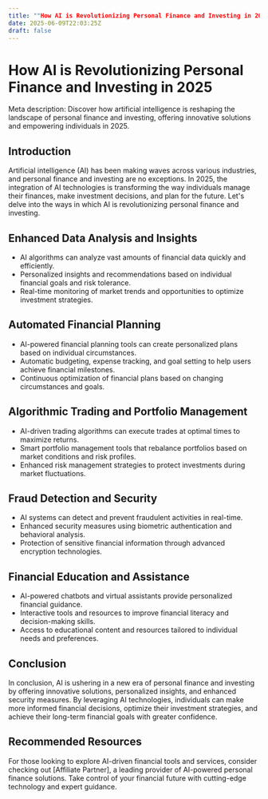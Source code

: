 ```yaml
---
title: ""How AI is Revolutionizing Personal Finance and Investing in 2025""
date: 2025-06-09T22:03:25Z
draft: false
---
```


# How AI is Revolutionizing Personal Finance and Investing in 2025

Meta description: Discover how artificial intelligence is reshaping the landscape of personal finance and investing, offering innovative solutions and empowering individuals in 2025.

## Introduction

Artificial intelligence (AI) has been making waves across various industries, and personal finance and investing are no exceptions. In 2025, the integration of AI technologies is transforming the way individuals manage their finances, make investment decisions, and plan for the future. Let's delve into the ways in which AI is revolutionizing personal finance and investing.

## Enhanced Data Analysis and Insights

- AI algorithms can analyze vast amounts of financial data quickly and efficiently.
- Personalized insights and recommendations based on individual financial goals and risk tolerance.
- Real-time monitoring of market trends and opportunities to optimize investment strategies.

## Automated Financial Planning

- AI-powered financial planning tools can create personalized plans based on individual circumstances.
- Automatic budgeting, expense tracking, and goal setting to help users achieve financial milestones.
- Continuous optimization of financial plans based on changing circumstances and goals.

## Algorithmic Trading and Portfolio Management

- AI-driven trading algorithms can execute trades at optimal times to maximize returns.
- Smart portfolio management tools that rebalance portfolios based on market conditions and risk profiles.
- Enhanced risk management strategies to protect investments during market fluctuations.

## Fraud Detection and Security

- AI systems can detect and prevent fraudulent activities in real-time.
- Enhanced security measures using biometric authentication and behavioral analysis.
- Protection of sensitive financial information through advanced encryption technologies.

## Financial Education and Assistance

- AI-powered chatbots and virtual assistants provide personalized financial guidance.
- Interactive tools and resources to improve financial literacy and decision-making skills.
- Access to educational content and resources tailored to individual needs and preferences.

## Conclusion

In conclusion, AI is ushering in a new era of personal finance and investing by offering innovative solutions, personalized insights, and enhanced security measures. By leveraging AI technologies, individuals can make more informed financial decisions, optimize their investment strategies, and achieve their long-term financial goals with greater confidence.

## Recommended Resources

For those looking to explore AI-driven financial tools and services, consider checking out [Affiliate Partner], a leading provider of AI-powered personal finance solutions. Take control of your financial future with cutting-edge technology and expert guidance.